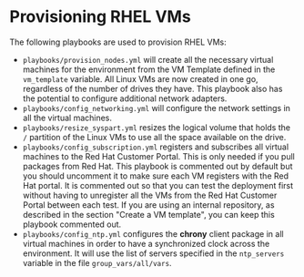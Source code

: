 # Provisioning RHEL VMs

The following playbooks are used to provision RHEL VMs:

-   `playbooks/provision_nodes.yml` will create all the necessary virtual machines for the environment from the VM Template defined in the `vm_template` variable. All Linux VMs are now created in one go, regardless of the number of drives they have. This playbook also has the potential to configure additional network adapters.
-   `playbooks/config_networking.yml` will configure the network settings in all the virtual machines.
-   `playbooks/resize_syspart.yml` resizes the logical volume that holds the `/` partition of the Linux VMs to use all the space available on the drive.
-   `playbooks/config_subscription.yml` registers and subscribes all virtual machines to the Red Hat Customer Portal. This is only needed if you pull packages from Red Hat. This playbook is commented out by default but you should uncomment it to make sure each VM registers with the Red Hat portal. It is commented out so that you can test the deployment first without having to unregister all the VMs from the Red Hat Customer Portal between each test. If you are using an internal repository, as described in the section "Create a VM template", you can keep this playbook commented out.
-   `playbooks/config_ntp.yml` configures the **chrony** client package in all virtual machines in order to have a synchronized clock across the environment. It will use the list of servers specified in the `ntp_servers` variable in the file `group_vars/all/vars`.